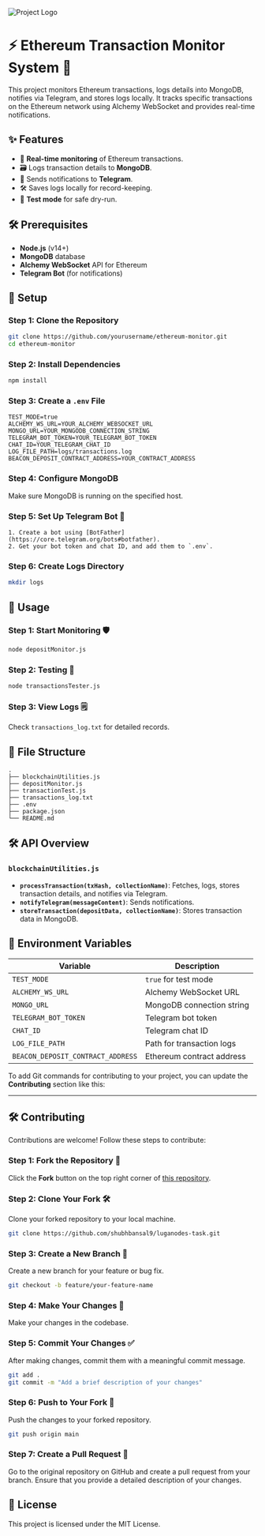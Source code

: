 

![Project Logo](./images/project-logo.jpg)

# ⚡ Ethereum Transaction Monitor System 🚀

This project monitors Ethereum transactions, logs details into MongoDB, notifies via Telegram, and stores logs locally. It tracks specific transactions on the Ethereum network using Alchemy WebSocket and provides real-time notifications.

## ✨ Features

- 📝 **Real-time monitoring** of Ethereum transactions.
- 🗃️ Logs transaction details to **MongoDB**.
- 📲 Sends notifications to **Telegram**.
- 🛠️ Saves logs locally for record-keeping.
- 🚧 **Test mode** for safe dry-run.

## 🛠️ Prerequisites

- **Node.js** (v14+)
- **MongoDB** database
- **Alchemy WebSocket** API for Ethereum
- **Telegram Bot** (for notifications)

## 🚀 Setup

### Step 1: Clone the Repository

```bash
git clone https://github.com/yourusername/ethereum-monitor.git
cd ethereum-monitor
```

### Step 2: Install Dependencies

```bash
npm install
```

### Step 3: Create a `.env` File

```plaintext
TEST_MODE=true
ALCHEMY_WS_URL=YOUR_ALCHEMY_WEBSOCKET_URL
MONGO_URL=YOUR_MONGODB_CONNECTION_STRING
TELEGRAM_BOT_TOKEN=YOUR_TELEGRAM_BOT_TOKEN
CHAT_ID=YOUR_TELEGRAM_CHAT_ID
LOG_FILE_PATH=logs/transactions.log
BEACON_DEPOSIT_CONTRACT_ADDRESS=YOUR_CONTRACT_ADDRESS
```

### Step 4: Configure MongoDB

Make sure MongoDB is running on the specified host.

### Step 5: Set Up Telegram Bot 🤖

    1. Create a bot using [BotFather](https://core.telegram.org/bots#botfather).
    2. Get your bot token and chat ID, and add them to `.env`.

### Step 6: Create Logs Directory

```bash
mkdir logs
```

## 📖 Usage


### Step 1: Start Monitoring 🛡️

```bash
node depositMonitor.js
```

### Step 2: Testing 🧪

```bash
node transactionsTester.js
```

### Step 3: View Logs 🗒️

Check `transactions_log.txt` for detailed records.

## 📂 File Structure

```plaintext
.
├── blockchainUtilities.js
├── depositMonitor.js
├── transactionTest.js
├── transactions_log.txt
├── .env
├── package.json
└── README.md
```

## 🛠️ API Overview

### `blockchainUtilities.js`

- **`processTransaction(txHash, collectionName)`**: Fetches, logs, stores transaction details, and notifies via Telegram.
- **`notifyTelegram(messageContent)`**: Sends notifications.
- **`storeTransaction(depositData, collectionName)`**: Stores transaction data in MongoDB.

## 📑 Environment Variables

| Variable                       | Description                                 |
| -------------------------------| ------------------------------------------- |
| `TEST_MODE`                     | `true` for test mode                        |
| `ALCHEMY_WS_URL`                | Alchemy WebSocket URL                       |
| `MONGO_URL`                     | MongoDB connection string                   |
| `TELEGRAM_BOT_TOKEN`            | Telegram bot token                          |
| `CHAT_ID`                       | Telegram chat ID                            |
| `LOG_FILE_PATH`                 | Path for transaction logs                   |
| `BEACON_DEPOSIT_CONTRACT_ADDRESS`| Ethereum contract address                   |

To add Git commands for contributing to your project, you can update the **Contributing** section like this:

---

## 🛠️ Contributing

Contributions are welcome! Follow these steps to contribute:

### Step 1: Fork the Repository 🍴

Click the **Fork** button on the top right corner of [this repository](https://github.com/shubhbansal9/luganodes-task).

### Step 2: Clone Your Fork 🛠️

Clone your forked repository to your local machine.

```bash
git clone https://github.com/shubhbansal9/luganodes-task.git
```

### Step 3: Create a New Branch 🌿

Create a new branch for your feature or bug fix.

```bash
git checkout -b feature/your-feature-name
```

### Step 4: Make Your Changes 📝

Make your changes in the codebase.

### Step 5: Commit Your Changes ✅

After making changes, commit them with a meaningful commit message.

```bash
git add .
git commit -m "Add a brief description of your changes"
```

### Step 6: Push to Your Fork 🔄

Push the changes to your forked repository.

```bash
git push origin main
```

### Step 7: Create a Pull Request 🚀

Go to the original repository on GitHub and create a pull request from your branch. Ensure that you provide a detailed description of your changes.



## 📜 License

This project is licensed under the MIT License.

